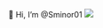 👋 Hi, I’m @Sminor01
<img src = "https://www.codewars.com/users/Sminor01/badges/large">
<link rel="stylesheet" type='text/css' href="https://cdn.jsdelivr.net/gh/devicons/devicon@latest/devicon.min.css" />
